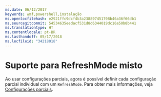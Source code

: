 ```yaml
---
ms.date: 06/12/2017
keywords: wmf,powershell,instalação
ms.openlocfilehash: e2921ffc9dcf4b3a238897451708b46a36f66db1
ms.sourcegitcommit: 54534635eedacf531d8d6344019dc16a50b8b441
ms.translationtype: HT
ms.contentlocale: pt-BR
ms.lasthandoff: 05/17/2018
ms.locfileid: "34218018"
---
```

# <a name="support-for-mixed-refreshmode"></a>Suporte para RefreshMode misto

Ao usar configurações parciais, agora é possível definir cada configuração parcial individual com um `RefreshMode`.
Para obter mais informações, veja [Configurações parciais](https://msdn.microsoft.com/powershell/dsc/partialconfigs).
